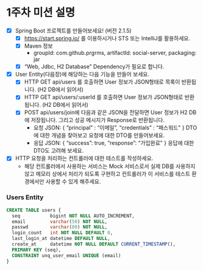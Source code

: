 # 1주차 미션 설명

- [x]  Spring Boot 프로젝트를 만들어보세요! (버전 2.1.5)
    - [x]  https://start.spring.io/ 를 이용하시거나 STS 또는 IntelliJ를 활용하세요.
    - [x]  Maven 정보
        - groupId: com.github.prgrms, artifactId: social-server, packaging: jar
    - [x]  “Web, Jdbc, H2 Database” Dependency가 필요로 합니다.
- [x]  User Entity(다음장)에 해당하는 다음 기능을 만들어 보세요.
    - [x]  HTTP GET api/users 를 호출하면 User 정보가 JSON형태로 목록이 반환됩니다. (H2 DB에서 읽어서)
    - [x]  HTTP GET api/users/:userId 를 호출하면 User 정보가 JSON형태로 반환됩니다. (H2 DB에서 읽어서)
    - [x]  POST api/users/join에 다음과 같은 JSON을 전달하면 User 정보가 H2 DB에 저장됩니다. 그리고 성공 메시지가 Response로 반환됩니다.
        - 요청 JSON: { “principal” : “이메일”, “credentials” : “패스워드" }
        DTO에 대한 개념을 찾아보고 요청에 대한 DTO를 만들어보세요.
        - 응답 JSON: { “success”: true, “response”: “가입완료" }
        응답에 대한 DTO도 고려해 보세요.
- [x]  HTTP 요청을 처리하는 컨트롤러에 대한 테스트를 작성하세요.
    - 해당 컨트롤러에서 사용하는 서비스는 Mock 서비스로서 실제 DB를 사용하지 않고 메모리 상에서 처리가 되도록 구현하고 컨트롤러가 이 서비스를 테스트 환경에서만 사용할 수 있게 해주세요.

### Users Entity

```sql
CREATE TABLE users {
  seq           bigint NOT NULL AUTO_INCREMENT,
  email         varchar(50) NOT NULL,
  passwd        varchar(80) NOT NULL,
  login_count   int NOT NULL DEFAULT 0,
  last_login_at datetime DEFAULT NULL,
  create_at     datetime NOT NULL DEFAULT CURRENT_TIMESTAMP(),
  PRIMARY KEY (seq),
  CONSTRAINT unq_user_email UNIQUE (email)
}
```
